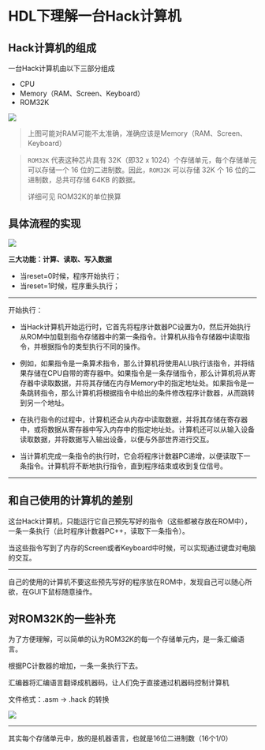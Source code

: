 # HDL下理解一台Hack计算机

## Hack计算机的组成
一台Hack计算机由以下三部分组成

* CPU
* Memory（RAM、Screen、Keyboard）
* ROM32K

![](https://pic.imgdb.cn/item/6416d2c0a682492fccbe1725.jpg)

> 上图可能对RAM可能不太准确，准确应该是Memory（RAM、Screen、Keyboard）

> `ROM32K` 代表这种芯片具有 32K（即32 x 1024）个存储单元，每个存储单元可以存储一个 16 位的二进制数。因此，`ROM32K` 可以存储 32K 个 16 位的二进制数，总共可存储 64KB 的数据。
> 
> 详细可见 ROM32K的单位换算




## 具体流程的实现

![](https://pic.imgdb.cn/item/6416d569a682492fccc2300b.jpg)

**三大功能：计算、读取、写入数据**

* 当reset=0时候，程序开始执行；
* 当reset=1时候，程序重头执行；

---

开始执行：

* 当Hack计算机开始运行时，它首先将程序计数器PC设置为0，然后开始执行从ROM中加载到指令存储器中的第一条指令。计算机从指令存储器中读取指令，并根据指令的类型执行不同的操作。

* 例如，如果指令是一条算术指令，那么计算机将使用ALU执行该指令，并将结果存储在CPU自带的寄存器中。如果指令是一条存储指令，那么计算机将从寄存器中读取数据，并将其存储在内存Memory中的指定地址处。如果指令是一条跳转指令，那么计算机将根据指令中给出的条件修改程序计数器，从而跳转到另一个地址。

* 在执行指令的过程中，计算机还会从内存中读取数据，并将其存储在寄存器中，或将数据从寄存器中写入内存中的指定地址处。计算机还可以从输入设备读取数据，并将数据写入输出设备，以便与外部世界进行交互。

* 当计算机完成一条指令的执行时，它会将程序计数器PC递增，以便读取下一条指令。计算机将不断地执行指令，直到程序结束或收到复位信号。


---
## 和自己使用的计算机的差别

这台Hack计算机，只能运行它自己预先写好的指令（这些都被存放在ROM中），一条一条执行（此时程序计数器PC++，读取下一条指令）。

当这些指令写到了内存的Screen或者Keyboard中时候，可以实现通过键盘对电脑的交互。

---
自己的使用的计算机不要这些预先写好的程序放在ROM中，发现自己可以随心所欲，在GUI下鼠标随意操作。

## 对ROM32K的一些补充

为了方便理解，可以简单的认为ROM32K的每一个存储单元内，是一条汇编语言。

根据PC计数器的增加，一条一条执行下去。

汇编器将汇编语言翻译成机器码，让人们免于直接通过机器码控制计算机

文件格式：.asm -> .hack 的转换

![](https://pic.imgdb.cn/item/64190af8a682492fcc8be09d.jpg)



---
其实每个存储单元中，放的是机器语言，也就是16位二进制数（16个1/0）
